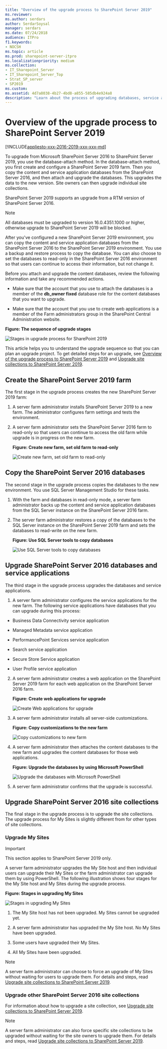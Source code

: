 ```yaml
---
title: "Overview of the upgrade process to SharePoint Server 2019"
ms.reviewer: 
ms.author: serdars
author: SerdarSoysal
manager: serdars
ms.date: 07/24/2018
audience: ITPro
f1.keywords:
- NOCSH
ms.topic: article
ms.prod: sharepoint-server-itpro
ms.localizationpriority: medium
ms.collection:
- IT_Sharepoint_Server
- IT_Sharepoint_Server_Top
- Strat_SP_server
- SP2019
ms.custom: 
ms.assetid: 4d7a8038-4b27-4bd8-a855-585db4e924a8
description: "Learn about the process of upgrading databases, service applications, My Sites, and site collections to SharePoint Server 2019."
---
```


# Overview of the upgrade process to SharePoint Server 2019

[!INCLUDE[appliesto-xxx-2016-2019-xxx-xxx-md](../includes/appliesto-xxx-2016-2019-xxx-xxx-md.md)]  
  
To upgrade from Microsoft SharePoint Server 2016 to SharePoint Server 2019, you use the database-attach method. In the database-attach method, you first create and configure a SharePoint Server 2019 farm. Then you copy the content and service application databases from the SharePoint Server 2016, and then attach and upgrade the databases. This upgrades the data to the new version. Site owners can then upgrade individual site collections.
  
SharePoint Server 2019 supports an upgrade from a RTM version of SharePoint Server 2016.
  
> [!NOTE]
>  All databases must be upgraded to version 16.0.4351.1000 or higher, otherwise upgrade to SharePoint Server 2019 will be blocked. 
  
After you've configured a new SharePoint Server 2019 environment, you can copy the content and service application databases from the SharePoint Server 2016 to the SharePoint Server 2019 environment. You use a backup and restore process to copy the database. You can also choose to set the databases to read-only in the SharePoint Server 2016 environment so that users can continue to access their information, but not change it.
  
 

Before you attach and upgrade the content databases, review the following information and take any recommended actions.
  
- Make sure that the account that you use to attach the databases is a member of the **db_owner fixed** database role for the content databases that you want to upgrade. 
    
- Make sure that the account that you use to create web applications is a member of the Farm administrators group in the SharePoint Central Administration website.
    
**Figure: The sequence of upgrade stages**

![Stages in upgrade process for SharePoint 2019](../media/SP2019UpgradeStages.png)
  
This article helps you to understand the upgrade sequence so that you can plan an upgrade project. To get detailed steps for an upgrade, see [Overview of the upgrade process to SharePoint Server 2019](upgrade-databases-2019.md) and [Upgrade site collections to SharePoint Server 2019](upgrade-a-site-collection-2019.md).
  
## Create the SharePoint Server 2019 farm
<a name="CreateFarm"> </a>

The first stage in the upgrade process creates the new SharePoint Server 2019 farm:
  
1. A server farm administrator installs SharePoint Server 2019 to a new farm. The administrator configures farm settings and tests the environment.
    
2. A server farm administrator sets the SharePoint Server 2016 farm to read-only so that users can continue to access the old farm while upgrade is in progress on the new farm.
    
   **Figure: Create new farm, set old farm to read-only**

     ![Create new farm, set old farm to read-only](../media/CreateFarmSP2019.png)
  
## Copy the SharePoint Server 2016 databases
<a name="CopyDatabases"> </a>

The second stage in the upgrade process copies the databases to the new environment. You use SQL Server Management Studio for these tasks.
  
1. With the farm and databases in read-only mode, a server farm administrator backs up the content and service application databases from the SQL Server instance on the SharePoint Server 2016 farm.
    
2. The server farm administrator restores a copy of the databases to the SQL Server instance on the SharePoint Server 2019 farm and sets the databases to read-write on the new farm.
    
   **Figure: Use SQL Server tools to copy databases**

     ![Use SQL Server tools to copy databases](../media/CopyDatabases_SP2019.png)
  
## Upgrade SharePoint Server 2016 databases and service applications
<a name="Databases"> </a>

The third stage in the upgrade process upgrades the databases and service applications.
  
1. A server farm administrator configures the service applications for the new farm. The following service applications have databases that you can upgrade during this process:
    
   
  - Business Data Connectivity service application
    
  - Managed Metadata service application
    
  - PerformancePoint Services service application
    
  - Search service application
    
  - Secure Store Service application
    
  - User Profile service application
    
2. A server farm administrator creates a web application on the SharePoint Server 2019 farm for each web application on the SharePoint Server 2016 farm.
    
   **Figure: Create web applications for upgrade**

     ![Create Web applications for upgrade](../media/CreateWebApplications_SP2019.png)
  
3. A server farm administrator installs all server-side customizations.
    
   **Figure: Copy customizations to the new farm**

     ![Copy customizations to new farm](../media/InstallCustomizations_SP2019.png)
  
4. A server farm administrator then attaches the content databases to the new farm and upgrades the content databases for those web applications.
    
   **Figure: Upgrade the databases by using Microsoft PowerShell**

     ![Upgrade the databases with Microsoft PowerShell](../media/UpgradeContentDatabases_SP2019.png)
  
5. A server farm administrator confirms that the upgrade is successful.
    
## Upgrade SharePoint Server 2016 site collections
<a name="UpgradeSites"> </a>

The final stage in the upgrade process is to upgrade the site collections. The upgrade process for My Sites is slightly different from for other types of site collections. 
  
### Upgrade My Sites
<a name="MySites"> </a>

> [!IMPORTANT]
> This section applies to SharePoint Server 2019 only. 
  
A server farm administrator upgrades the My Site host and then individual users can upgrade their My Sites or the farm administrator can upgrade them by using PowerShell. The following illustration shows four stages for the My Site host and My Sites during the upgrade process.
  
**Figure: Stages in upgrading My Sites**

![Stages in upgrading My Sites](../media/SP15Upgrade_MySiteUpgradeStages.png)
  
1. The My Site host has not been upgraded. My Sites cannot be upgraded yet.
    
2. A server farm administrator has upgraded the My Site host. No My Sites have been upgraded.
    
3. Some users have upgraded their My Sites.
    
4. All My Sites have been upgraded.
    
> [!NOTE]
> A server farm administrator can choose to force an upgrade of My Sites without waiting for users to upgrade them. For details and steps, read [Upgrade site collections to SharePoint Server 2019](upgrade-a-site-collection-2019.md). 
  
### Upgrade other SharePoint Server 2016 site collections
<a name="SiteCollections"> </a>

For information about how to upgrade a site collection, see [Upgrade site collections to SharePoint Server 2019](upgrade-a-site-collection-2019.md).
  
> [!NOTE]
> A server farm administrator can also force specific site collections to be upgraded without waiting for the site owners to upgrade them. For details and steps, read [Upgrade site collections to SharePoint Server 2019](upgrade-a-site-collection-2019.md). 
  

